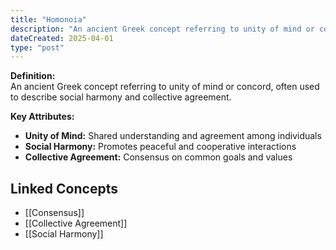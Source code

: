 ```yaml
---
title: "Homonoia"
description: "An ancient Greek concept referring to unity of mind or concord, often used to describe social harmony and collective agreement."
dateCreated: 2025-04-01
type: "post"
---
```


**Definition:**  
An ancient Greek concept referring to unity of mind or concord, often used to describe social harmony and collective agreement.

**Key Attributes:**  
- **Unity of Mind:** Shared understanding and agreement among individuals  
- **Social Harmony:** Promotes peaceful and cooperative interactions  
- **Collective Agreement:** Consensus on common goals and values

## Linked Concepts
- [[Consensus]]
- [[Collective Agreement]]
- [[Social Harmony]]
